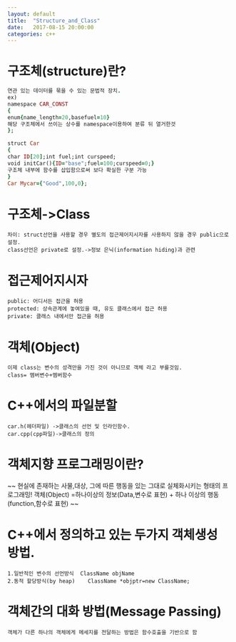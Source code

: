 ```yaml
---
layout: default
title:  "Structure_and_Class"
date:   2017-08-15 20:00:00
categories: c++
---
```


# 구조체(structure)란?
~~~~~~~~~ruby
연관 있는 데이터를 묶을 수 있는 문법적 장치.
ex)
namespace CAR_CONST
{
enum{name_length=20,basefuel=10}
해당 구조체에서 쓰이는 상수를 namespace이용하여 분류 뒤 열거한것
};

struct Car
{
char ID[20];int fuel;int curspeed;
void initCar(){ID="base";fuel=100;curspeed=0;}
구조체 내부에 함수를 삽입함으로써 보다 확실한 구분 가능
}
Car Mycar={"Good",100,0};
~~~~~~~~~
 
# 구조체->Class
~~~~
차이: struct선언을 사용할 경우 별도의 접근제어지시자를 사용하지 않을 경우 public으로 설정.
class선언은 private로 설정.->정보 은닉(information hiding)과 관련
~~~~
# 접근제어지시자
~~~~~
public: 어디서든 접근을 허용
protected: 상속관계에 놓여있을 때, 유도 클래스에서 접근 허용
private: 클래스 내에서만 접근을 허용
~~~~~

# 객체(Object)
~~~~~~
이제 class는 변수의 성격만을 가진 것이 아니므로 객체 라고 부를것임.
class= 멤버변수+멤버함수
~~~~~~
# C++에서의 파일분할
~~~~
car.h(헤더파일) ->클래스의 선언 및 인라인함수.
car.cpp(cpp파일)->클래스의 정의
~~~~

# 객체지향 프로그래밍이란?
~~
현실에 존재하는 사물,대상, 그에 따른 행동을 있는 그대로 실체화시키는 형태의 프로그래밍!
객체(Object) =하나이상의 정보(Data,변수로 표현) + 하나 이상의 행동(function,함수로 표현)
~~ 
# C++에서 정의하고 있는 두가지 객체생성 방법.
~~~
1.일반적인 변수의 선언방식  ClassName objName
2.동적 할당방식(by heap)    ClassName *objptr=new ClassName;
~~~
# 객체간의 대화 방법(Message Passing)

~~~~~
객체가 다른 하나의 객체에게 메세지를 전달하는 방법은 함수호출을 기반으로 함
~~~~~~
